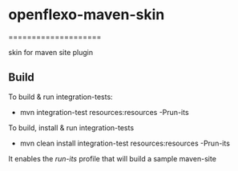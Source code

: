# openflexo-maven-skin
====================

skin for maven site plugin

## Build

To build & run integration-tests: 
* mvn integration-test  resources:resources -Prun-its

To build, install & run integration-tests
* mvn clean install integration-test resources:resources -Prun-its

It enables the *run-its* profile that will build a sample maven-site

